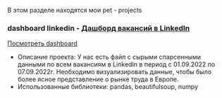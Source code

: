 В этом разделе находятся мои pet - projects <br>

### dashboard linkedin - <a href='https://github.com/gilmanov-ma/pet_projects/tree/main/dashboard%20linkedin'> Дашборд вакансий в LinkedIn </a> <br>

 <a href='https://public.tableau.com/views/linkedin_16633158968230/Dashboard1?:language=en-US&:display_count=n&:origin=viz_share_link'> Посмотреть dashboard   </a> <br>
- Описание проекта: У нас есть файл с сырыми спарсенными данными по всем вакансиям в LinkedIn в период с 01.09.2022 по 07.09.2022г. Необходимо визуализировать данные, чтобы было более ясное представление о рынке труда в Европе.<br>
- Использованные библиотеки: pandas, beautifulsoup, numpy<br>
